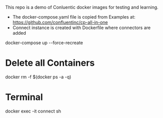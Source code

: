 This repo is a demo of Conluentic docker images for testing and learning. 

- The docker-compose.yaml file is copied from Examples at: https://github.com/confluentinc/cp-all-in-one
- Connect instance is created with Dockerfile where connectors are added 


docker-compose up --force-recreate

# Delete all Containers
docker rm -f $(docker ps -a -q)

# Terminal
docker exec -it connect sh